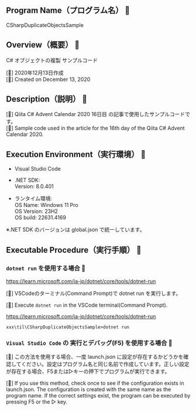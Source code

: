 ## Program Name（プログラム名） 👻
CSharpDuplicateObjectsSample

## Overview（概要） 👻
C# オブジェクトの複製 サンプルコード<br>

[🎃]
2020年12月13日作成<br>
[🍭]
Created on December 13, 2020

## Description（説明） 👻
[🎃]
Qiita C# Advent Calendar 2020 16日目 の記事で使用したサンプルコードです。<br>
[🍭]
Sample code used in the article for the 16th day of the Qiita C# Advent Calendar 2020.

## Execution Environment（実行環境） 👻
* Visual Studio Code<br>
* .NET SDK: <br>
Version:   8.0.401<br>

* ランタイム環境:<br>
 OS Name:     Windows 11 Pro<br>
 OS Version:  23H2<br>
 OS build:    22631.4169<br>

※.NET SDK のバージョンは global.json で統一しています。<br>

## Executable Procedure（実行手順） 👻

### `dotnet run` を使用する場合 🌟

https://learn.microsoft.com/ja-jp/dotnet/core/tools/dotnet-run <br>

[🎃]
VSCodeのターミナル(Command Prompt)で dotnet run を実行します。

[🍭]
Execute `dotnet run` in the VSCode terminal(Command Prompt).

https://learn.microsoft.com/ja-jp/dotnet/core/tools/dotnet-run

```
xxx\til\CSharpDuplicateObjectsSample>dotnet run
```

### `Visual Studio Code` の 実行とデバッグ(F5) を使用する場合 🌟
[🎃]
この方法を使用する場合、一度 launch.json に設定が存在するかどうかを確認してください。設定はプログラム名と同じ名前で作成しています。正しい設定が存在する場合、F5または▷キーの押下でプログラムが実行できます。

[🍭]
If you use this method, check once to see if the configuration exists in launch.json.
The configuration is created with the same name as the program name.
If the correct settings exist, the program can be executed by pressing F5 or the ▷ key.

